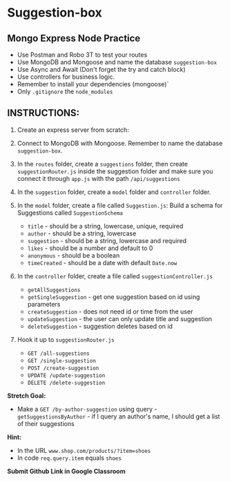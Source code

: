 # Suggestion-box

## Mongo Express Node Practice

- Use Postman and Robo 3T to test your routes
- Use MongoDB and Mongoose and name the database `suggestion-box`
- Use Async and Await (Don't forget the try and catch block)
- Use controllers for business logic.
- Remember to install your dependencies (mongoose)`
- Only `.gitignore` the `node_modules`

## INSTRUCTIONS:

1. Create an express server from scratch:
2. Connect to MongoDB with Mongoose. Remember to name the database `suggestion-box`.
3. In the `routes` folder, create a `suggestions` folder, then create `suggestionRouter.js` inside the suggestion folder and make sure you connect it through `app.js` with the path `/api/suggestions`
4. In the `suggestion` folder, create a `model` folder and `controller` folder.

5. In the `model` folder, create a file called `Suggestion.js`: Build a schema for Suggestions called `SuggestionSchema`
   - `title` - should be a string, lowercase, unique, required
   - `author` - should be a string, lowercase
   - `suggestion` - should be a string, lowercase and required
   - `likes` - should be a number and default to 0
   - `anonymous` - should be a boolean
   - `timeCreated` - should be a date with default `Date.now`

6. In the `controller` folder, create a file called `suggestionController.js`
   - `getAllSuggestions`
   - `getSingleSuggestion` - get one suggestion based on id using parameters
   - `createSuggestion` - does not need id or time from the user
   - `updateSuggestion` - the user can only update title and suggestion
   - `deleteSuggestion` - suggestion deletes based on id

7. Hook it up to `suggestionRouter.js`

   - `GET /all-suggestions`
   - `GET /single-suggestion`
   - `POST /create-suggestion`
   - `UPDATE /update-suggestion`
   - `DELETE /delete-suggestion`

**Stretch Goal:**
- Make a `GET /by-author-suggestion` using query - `getSuggestionsByAuthor` - if I query an author's name, I should get a list of their suggestions

**Hint:**
- In the URL `www.shop.com/products/?item=shoes`
- In code `req.query.item` equals `shoes`

**Submit Github Link in Google Classroom**

